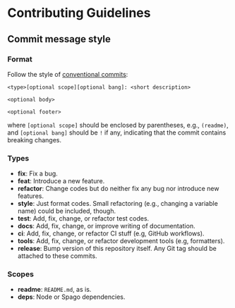 # Contributing Guidelines

## Commit message style

### Format

Follow the style of [conventional commits][1]:

```
<type>[optional scope][optional bang]: <short description>

<optional body>

<optional footer>
```

where `[optional scope]` should be enclosed by parentheses, e.g., `(readme)`,
and `[optional bang]` should be `!` if any, indicating that the commit contains
breaking changes.

### Types

- **fix**: Fix a bug.
- **feat**: Introduce a new feature.
- **refactor**: Change codes but do neither fix any bug nor introduce new features.
- **style**: Just format codes. Small refactoring (e.g., changing a variable name)
  could be included, though.
- **test**: Add, fix, change, or refactor test codes.
- **docs**: Add, fix, change, or improve writing of documentation.
- **ci**: Add, fix, change, or refactor CI stuff (e.g, GitHub workflows).
- **tools**: Add, fix, change, or refactor development tools (e.g, formatters).
- **release**: Bump version of this repository itself. Any Git tag should be
  attached to these commits.

### Scopes

- **readme**: `README.md`, as is.
- **deps**: Node or Spago dependencies.

[1]: https://www.conventionalcommits.org/en/v1.0.0/
